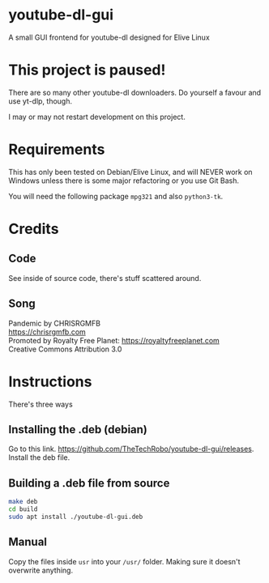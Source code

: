 # youtube-dl-gui
A small GUI frontend for youtube-dl designed for Elive Linux

# This project is paused!
There are so many other youtube-dl downloaders. Do yourself a favour and use yt-dlp, though.

I may or may not restart development on this project.

# Requirements
This has only been tested on Debian/Elive Linux, and will NEVER work on Windows unless there is  some major refactoring or you use Git Bash.

You will need the following package  `mpg321` and also `python3-tk`. 

# Credits
## Code
See inside of source code, there's stuff scattered around.
## Song
Pandemic by CHRISRGMFB  
https://chrisrgmfb.com  
Promoted by Royalty Free Planet: https://royaltyfreeplanet.com  
Creative Commons Attribution 3.0

# Instructions
There's three ways

## Installing the .deb (debian)
Go to this link. https://github.com/TheTechRobo/youtube-dl-gui/releases. Install the deb file.

## Building a .deb file from source
```zsh
make deb
cd build
sudo apt install ./youtube-dl-gui.deb
```

## Manual
Copy the files inside `usr` into your `/usr/` folder. Making sure it doesn't overwrite anything.
